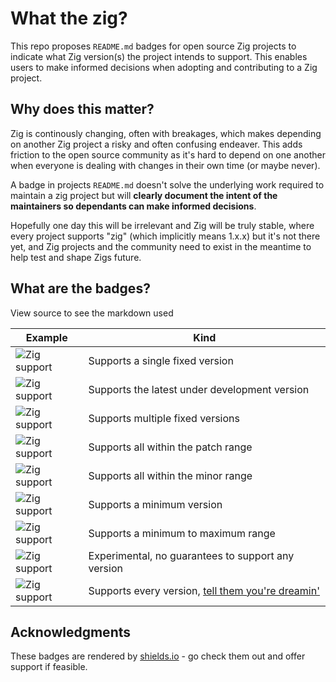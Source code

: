 # What the zig?

This repo proposes `README.md` badges for open source Zig projects to indicate what Zig version(s) the project intends to support. This enables users to make informed decisions when adopting and contributing to a Zig project.

## Why does this matter?

Zig is continously changing, often with breakages, which makes depending on another Zig project a risky and often confusing endeaver. 
This adds friction to the open source community as it's hard to depend on one another when everyone is dealing with changes in their own time (or maybe never).

A badge in projects `README.md` doesn't solve the underlying work required to maintain a zig project but will **clearly document the intent of the maintainers so dependants can make informed decisions**.

Hopefully one day this will be irrelevant and Zig will be truly stable, where every project supports "zig" (which implicitly means 1.x.x) but it's not there yet, and Zig projects and the community need to exist in the meantime to help test and shape Zigs future.

## What are the badges?

View source to see the markdown used

| Example | Kind |
| ----- | ---- |
| ![Zig support](https://img.shields.io/badge/Zig-0.14.1-color?logo=zig&color=%23f3ab20&link=https%3A%2F%2Fgithub.com%2FKurtWagner%2Fwhat-the-zig) | Supports a single fixed version |
| ![Zig support](https://img.shields.io/badge/Zig-master-color?logo=zig&color=%23f3ab20&link=https%3A%2F%2Fgithub.com%2FKurtWagner%2Fwhat-the-zig) | Supports the latest under development version |
| ![Zig support](https://img.shields.io/badge/Zig-0.14.1%20%7C%200.15.0%20%7C%20master-color?logo=zig&color=%23f3ab20&link=https%3A%2F%2Fgithub.com%2FKurtWagner%2Fwhat-the-zig) | Supports multiple fixed versions |
| ![Zig support](https://img.shields.io/badge/Zig-0.14.x-color?logo=zig&color=%23f3ab20&link=https%3A%2F%2Fgithub.com%2FKurtWagner%2Fwhat-the-zig) | Supports all within the patch range |
| ![Zig support](https://img.shields.io/badge/Zig-0.x.x-color?logo=zig&color=%23f3ab20&link=https%3A%2F%2Fgithub.com%2FKurtWagner%2Fwhat-the-zig) | Supports all within the minor range |
| ![Zig support](https://img.shields.io/badge/Zig-%E2%89%A50.14.0-color?logo=zig&color=%23f3ab20&link=https%3A%2F%2Fgithub.com%2FKurtWagner%2Fwhat-the-zig) | Supports a minimum version |
| ![Zig support](https://img.shields.io/badge/Zig-%E2%89%A50.14.0%20%E2%89%A40.15.1-color?logo=zig&color=%23f3ab20&link=https%3A%2F%2Fgithub.com%2FKurtWagner%2Fwhat-the-zig) | Supports a minimum to maximum range |
| ![Zig support](https://img.shields.io/badge/Zig-no_guarantees-color?logo=zig&color=%23f3ab20&link=https%3A%2F%2Fgithub.com%2FKurtWagner%2Fwhat-the-zig) | Experimental, no guarantees to support any version |
| ![Zig support](https://img.shields.io/badge/Zig-all-color?logo=zig&color=%23f3ab20&link=https%3A%2F%2Fgithub.com%2FKurtWagner%2Fwhat-the-zig) | Supports every version, [tell them you're dreamin'](https://www.youtube.com/watch?v=jL2DH-nKBeA) |


## Acknowledgments

These badges are rendered by [shields.io](https://img.shields.io) - go check them out and offer support if feasible.
